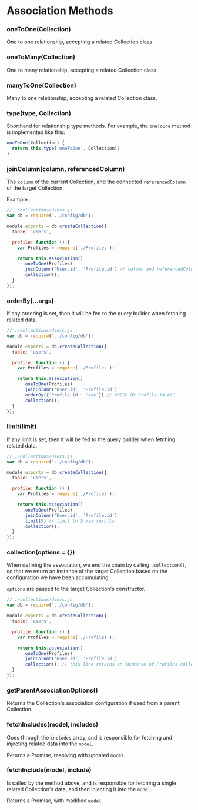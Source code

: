 # Association Methods

### oneToOne(Collection)

One to one relationship, accepting a related Collection class.

### oneToMany(Collection)

One to many relationship, accepting a related Collection class.

### manyToOne(Collection)

Many to one relationship, accepting a related Collection class.

### type(type, Collection)

Shorthand for relationship type methods. For example, the `oneToOne` method is implemented like this:

```js
oneToOne(Collection) {
  return this.type('oneToOne', Collection);
}
```

### joinColumn(column, referencedColumn)

The `column` of the current Collection, and the connected `referencedColumn` of the target Collection.

Example:

```js
// ./collections/Users.js
var db = require('../config/db');

module.exports = db.createCollection({
  table: 'users',

  profile: function () {
    var Profiles = require('./Profiles');

    return this.association()
      .oneToOne(Profiles)
      .joinColumn('User.id', 'Profile.id') // column and referencedColumn
      .collection();
  }
});
```

### orderBy(...args)

If any ordering is set, then it will be fed to the query builder when fetching related data.

```js
// ./collections/Users.js
var db = require('../config/db');

module.exports = db.createCollection({
  table: 'users',

  profile: function () {
    var Profiles = require('./Profiles');

    return this.association()
      .oneToOne(Profiles)
      .joinColumn('User.id', 'Profile.id')
      .orderBy({'Profile.id': 'asc'}) // ORDER BY Profile.id ASC
      .collection();
  }
});
```

### limit(limit)

If any limit is set, then it will be fed to the query builder when fetching related data.

```js
// ./collections/Users.js
var db = require('../config/db');

module.exports = db.createCollection({
  table: 'users',

  profile: function () {
    var Profiles = require('./Profiles');

    return this.association()
      .oneToOne(Profiles)
      .joinColumn('User.id', 'Profile.id')
      .limit(5) // limit to 5 max results
      .collection();
  }
});
```

### collection(options = {})

When defining the association, we end the chain by calling `.collection()`, so that we return an instance of the target Collection based on the configuration we have been accumulating.

`options` are passed to the target Collection's constructor.

```js
// ./collections/Users.js
var db = require('../config/db');

module.exports = db.createCollection({
  table: 'users',

  profile: function () {
    var Profiles = require('./Profiles');

    return this.association()
      .oneToOne(Profiles)
      .joinColumn('User.id', 'Profile.id')
      .collection(); // this line returns an instance of Profiles collection
  }
});
```

### getParentAssociationOptions()

Returns the Collection's association configuration if used from a parent Collection.

### fetchIncludes(model, includes)

Goes through the `includes` array, and is responsible for fetching and injecting related data into the `model`.

Returns a Promise, resolving with updated `model`.

### fetchInclude(model, include)

Is called by the method above, and is responsible for fetching a single related Collection's data, and then injecting it into the `model`.

Returns a Promise, with modified `model`.

